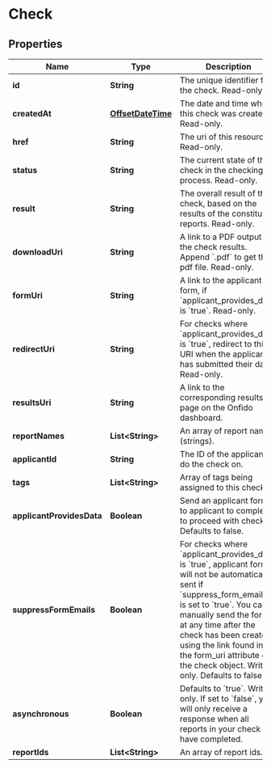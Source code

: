 

# Check

## Properties

Name | Type | Description | Notes
------------ | ------------- | ------------- | -------------
**id** | **String** | The unique identifier for the check. Read-only. |  [optional]
**createdAt** | [**OffsetDateTime**](OffsetDateTime.md) | The date and time when this check was created. Read-only. |  [optional]
**href** | **String** | The uri of this resource. Read-only. |  [optional]
**status** | **String** | The current state of the check in the checking process. Read-only. |  [optional]
**result** | **String** | The overall result of the check, based on the results of the constituent reports. Read-only. |  [optional]
**downloadUri** | **String** | A link to a PDF output of the check results. Append &#x60;.pdf&#x60; to get the pdf file. Read-only. |  [optional]
**formUri** | **String** | A link to the applicant form, if &#x60;applicant_provides_data&#x60; is &#x60;true&#x60;. Read-only. |  [optional]
**redirectUri** | **String** | For checks where &#x60;applicant_provides_data&#x60; is &#x60;true&#x60;, redirect to this URI when the applicant has submitted their data. Read-only. |  [optional]
**resultsUri** | **String** | A link to the corresponding results page on the Onfido dashboard. |  [optional]
**reportNames** | **List&lt;String&gt;** | An array of report names (strings). |  [optional]
**applicantId** | **String** | The ID of the applicant to do the check on. |  [optional]
**tags** | **List&lt;String&gt;** | Array of tags being assigned to this check. |  [optional]
**applicantProvidesData** | **Boolean** | Send an applicant form to applicant to complete to proceed with check. Defaults to false.  |  [optional]
**suppressFormEmails** | **Boolean** | For checks where &#x60;applicant_provides_data&#x60; is &#x60;true&#x60;, applicant form will not be automatically sent if &#x60;suppress_form_emails&#x60; is set to &#x60;true&#x60;. You can manually send the form at any time after the check has been created, using the link found in the form_uri attribute of the check object. Write-only. Defaults to false.  |  [optional]
**asynchronous** | **Boolean** | Defaults to &#x60;true&#x60;. Write-only. If set to &#x60;false&#x60;, you will only receive a response when all reports in your check have completed.  |  [optional]
**reportIds** | **List&lt;String&gt;** | An array of report ids. |  [optional]



